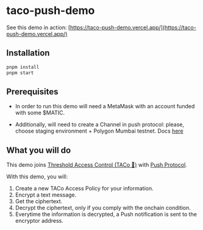 # taco-push-demo

See this demo in action:
[https://taco-push-demo.vercel.app/](https://taco-push-demo.vercel.app/)

## Installation

```bash
pnpm install
pnpm start
```

## Prerequisites

- In order to run this demo will need a MetaMask with an account funded with some
  $MATIC.

- Additionally, will need to create a Channel in push protocol: please, choose staging
  environment + Polygon Mumbai testnet. Docs
  [here](https://push.org/docs/notifications/tutorials/create-your-channel/)

## What you will do

This demo joins [Threshold Access Control
(TACo 🌮)](https://docs.threshold.network/app-development/threshold-access-control-tac)
with [Push Protocol](https://push.org/).

With this demo, you will:

1. Create a new TACo Access Policy for your information.
2. Encrypt a text message.
3. Get the ciphertext.
4. Decrypt the ciphertext, only if you comply with the onchain condition.
5. Everytime the information is decrypted, a Push notification is sent to the encryptor
   address.
